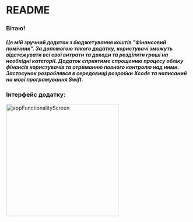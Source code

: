 # README

### Вітаю!

##### Це мій зручний додаток з бюджетування коштів "Фінансовий помічник". За допомогою такого додатку, користувачі зможуть відстежувати всі свої витрати та доходи та розділяти гроші на необхідні категорії. Додаток сприятиме спрощенню процесу обліку фінансів користувачів та отриманню повного контролю над ними. Застосунок розроблявся в середовищі розробки Xcode та написаний на мові програмування Swift.

### Інтерфейс додатку:
<img width="308" alt="appFunctionalityScreen" src="https://github.com/n1kitka/Expense-Tracker-iOS/assets/98713485/2cc1f0f7-e18e-4052-938d-871ee0439540">
